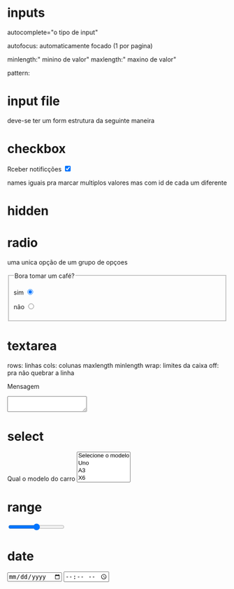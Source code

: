 # inputs
autocomplete="o tipo de input"

autofocus: automaticamente focado (1 por pagina)

minlength:" minino de valor" 
maxlength:" maxino de valor"

pattern: 

# input file
deve-se ter um form estrutura da seguinte maneira
<form action="" method="" enctyppe="multipart/form-data"> </form>

# checkbox

<label for="subscribe"> Rceber notificções</label>
<input type="checkbox" name="subscribe" id="subscribe" value="ok" checked>

names iguais pra marcar multiplos valores
mas com id de cada um diferente

# hidden
<input type="hidden" name="id" value="8">

# radio
uma unica opção de um grupo de opçoes

<fieldset>
<legend>Bora tomar um café?</legend>

<label for="yep">sim</label>
<input checked type="radio" id="yep" name="coffee" value="yes"/>

<label for="nono">não</label>
<input type="radio" id="nono" name="coffee" value="no"/>

</fieldset>

# textarea
rows: linhas
cols: colunas
maxlength
minlength
wrap: limites da caixa off: pra não quebrar a linha

<label for="mensagem">Mensagem</label>
<textarea id="mensagem"> </textarea>

# select

<label for="carselect">Qual o modelo do carro</label>
<select name="carmodel" id="carselect" multiple>
    <option value="">Selecione o modelo</option>
    <option value="fiat">Uno</option>
    <option value="audi">A3</option>
    <option value="bmw">X6</option>

</select>

# range
<input type="range" min="-10" max="10" step="5" />

# date
<input type="date"/>
<input type="time"/>